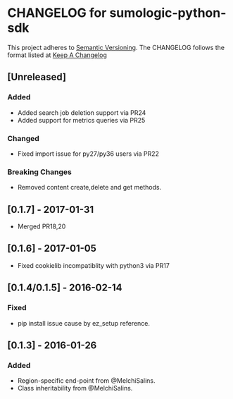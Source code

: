 # CHANGELOG for sumologic-python-sdk
This project adheres to [Semantic Versioning](http://semver.org/). The CHANGELOG follows the format listed at [Keep A Changelog](http://keepachangelog.com/)

## [Unreleased]
### Added
- Added search job deletion support via PR24
- Added support for metrics queries via PR25

### Changed
- Fixed import issue for py27/py36 users via PR22

### Breaking Changes
- Removed content create,delete and get methods.

## [0.1.7] - 2017-01-31
- Merged PR18,20

## [0.1.6] - 2017-01-05
- Fixed cookielib incompatiblity with python3 via PR17

## [0.1.4/0.1.5] - 2016-02-14
### Fixed
- pip install issue cause by ez_setup reference.

## [0.1.3] - 2016-01-26
### Added
- Region-specific end-point from @MelchiSalins.
- Class inheritability from @MelchiSalins.
